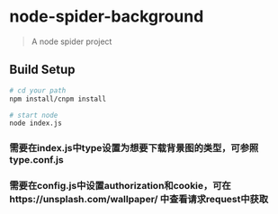 # node-spider-background
> A node spider project

## Build Setup
``` bash
# cd your path
npm install/cnpm install

# start node 
node index.js

```

### 需要在index.js中type设置为想要下载背景图的类型，可参照type.conf.js
### 需要在config.js中设置authorization和cookie，可在https://unsplash.com/wallpaper/ 中查看请求request中获取